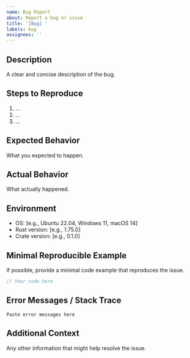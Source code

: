 ```yaml
---
name: Bug Report
about: Report a bug or issue
title: '[Bug] '
labels: bug
assignees: ''
---
```


## Description
A clear and concise description of the bug.

## Steps to Reproduce
1. ...
2. ...
3. ...

## Expected Behavior
What you expected to happen.

## Actual Behavior
What actually happened.

## Environment
- OS: [e.g., Ubuntu 22.04, Windows 11, macOS 14]
- Rust version: [e.g., 1.75.0]
- Crate version: [e.g., 0.1.0]

## Minimal Reproducible Example
If possible, provide a minimal code example that reproduces the issue.

```rust
// Your code here
```

## Error Messages / Stack Trace
```
Paste error messages here
```

## Additional Context
Any other information that might help resolve the issue.